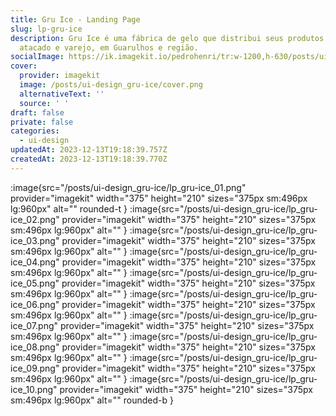 ```yaml
---
title: Gru Ice - Landing Page
slug: lp-gru-ice
description: Gru Ice é uma fábrica de gelo que distribui seus produtos no
  atacado e varejo, em Guarulhos e região.
socialImage: https://ik.imagekit.io/pedrohenri/tr:w-1200,h-630/posts/ui-design_gru-ice/social-image.png
cover:
  provider: imagekit
  image: /posts/ui-design_gru-ice/cover.png
  alternativeText: ''
  source: ' '
draft: false
private: false
categories:
  - ui-design
updatedAt: 2023-12-13T19:18:39.757Z
createdAt: 2023-12-13T19:18:39.770Z
---
```


:image{src="/posts/ui-design_gru-ice/lp_gru-ice_01.png" provider="imagekit" width="375" height="210" sizes="375px sm:496px lg:960px" alt="" rounded-t }
:image{src="/posts/ui-design_gru-ice/lp_gru-ice_02.png" provider="imagekit" width="375" height="210" sizes="375px sm:496px lg:960px" alt="" }
:image{src="/posts/ui-design_gru-ice/lp_gru-ice_03.png" provider="imagekit" width="375" height="210" sizes="375px sm:496px lg:960px" alt="" }
:image{src="/posts/ui-design_gru-ice/lp_gru-ice_04.png" provider="imagekit" width="375" height="210" sizes="375px sm:496px lg:960px" alt="" }
:image{src="/posts/ui-design_gru-ice/lp_gru-ice_05.png" provider="imagekit" width="375" height="210" sizes="375px sm:496px lg:960px" alt="" }
:image{src="/posts/ui-design_gru-ice/lp_gru-ice_06.png" provider="imagekit" width="375" height="210" sizes="375px sm:496px lg:960px" alt="" }
:image{src="/posts/ui-design_gru-ice/lp_gru-ice_07.png" provider="imagekit" width="375" height="210" sizes="375px sm:496px lg:960px" alt="" }
:image{src="/posts/ui-design_gru-ice/lp_gru-ice_08.png" provider="imagekit" width="375" height="210" sizes="375px sm:496px lg:960px" alt="" }
:image{src="/posts/ui-design_gru-ice/lp_gru-ice_09.png" provider="imagekit" width="375" height="210" sizes="375px sm:496px lg:960px" alt="" }
:image{src="/posts/ui-design_gru-ice/lp_gru-ice_10.png" provider="imagekit" width="375" height="210" sizes="375px sm:496px lg:960px" alt="" rounded-b }
